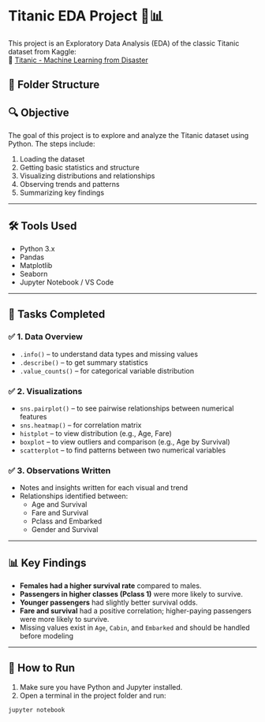# Titanic EDA Project 🚢📊

This project is an Exploratory Data Analysis (EDA) of the classic Titanic dataset from Kaggle:  
🔗 [Titanic - Machine Learning from Disaster](https://www.kaggle.com/competitions/titanic/data)

## 📁 Folder Structure


## 🔍 Objective

The goal of this project is to explore and analyze the Titanic dataset using Python. The steps include:

1. Loading the dataset
2. Getting basic statistics and structure
3. Visualizing distributions and relationships
4. Observing trends and patterns
5. Summarizing key findings

---

## 🛠️ Tools Used

- Python 3.x
- Pandas
- Matplotlib
- Seaborn
- Jupyter Notebook / VS Code

---

## 📌 Tasks Completed

### ✅ 1. Data Overview

- `.info()` – to understand data types and missing values
- `.describe()` – to get summary statistics
- `.value_counts()` – for categorical variable distribution

### ✅ 2. Visualizations

- `sns.pairplot()` – to see pairwise relationships between numerical features
- `sns.heatmap()` – for correlation matrix
- `histplot` – to view distribution (e.g., Age, Fare)
- `boxplot` – to view outliers and comparison (e.g., Age by Survival)
- `scatterplot` – to find patterns between two numerical variables

### ✅ 3. Observations Written

- Notes and insights written for each visual and trend
- Relationships identified between:
  - Age and Survival
  - Fare and Survival
  - Pclass and Embarked
  - Gender and Survival

---

## 📊 Key Findings

- **Females had a higher survival rate** compared to males.
- **Passengers in higher classes (Pclass 1)** were more likely to survive.
- **Younger passengers** had slightly better survival odds.
- **Fare and survival** had a positive correlation; higher-paying passengers were more likely to survive.
- Missing values exist in `Age`, `Cabin`, and `Embarked` and should be handled before modeling

---

## 📌 How to Run

1. Make sure you have Python and Jupyter installed.
2. Open a terminal in the project folder and run:

```bash
jupyter notebook
